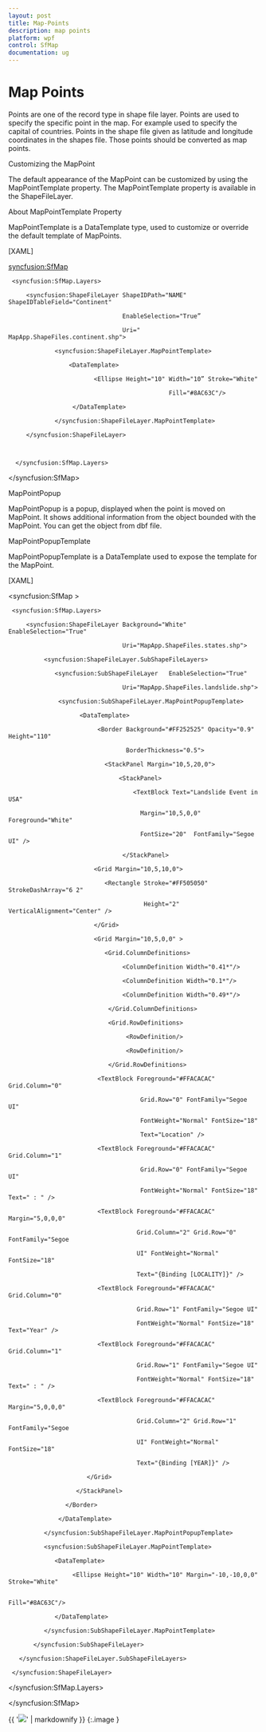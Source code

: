 ```yaml
---
layout: post
title: Map-Points
description: map points
platform: wpf
control: SfMap
documentation: ug
---
```


# Map Points

Points are one of the record type in shape file layer. Points are used to specify the specific point in the map. For example used to specify the capital of countries. Points in the shape file given as latitude and longitude coordinates in the shapes file. Those points should be converted as map points.

Customizing the MapPoint

The default appearance of the MapPoint can be customized by using the MapPointTemplate property. The MapPointTemplate property is available in the ShapeFileLayer.

About MapPointTemplate Property

MapPointTemplate is a DataTemplate type, used to customize or override the default template of MapPoints.

[XAML]

<syncfusion:SfMap>

     <syncfusion:SfMap.Layers>

         <syncfusion:ShapeFileLayer ShapeIDPath="NAME"  ShapeIDTableField="Continent"                                                         

                                    EnableSelection="True”                                                                                                                   

                                    Uri=" MapApp.ShapeFiles.continent.shp">

                 <syncfusion:ShapeFileLayer.MapPointTemplate>

                     <DataTemplate>

                            <Ellipse Height="10" Width="10” Stroke="White"      

                                                 Fill="#8AC63C"/>

                      </DataTemplate>

                 </syncfusion:ShapeFileLayer.MapPointTemplate>

         </syncfusion:ShapeFileLayer>



      </syncfusion:SfMap.Layers>

</syncfusion:SfMap>                     



MapPointPopup

MapPointPopup is a popup, displayed when the point is moved on MapPoint. It shows additional information from the object bounded with the MapPoint. You can get the object from dbf file.

MapPointPopupTemplate

MapPointPopupTemplate is a DataTemplate used to expose the template for the MapPoint. 

[XAML]

<syncfusion:SfMap >

     <syncfusion:SfMap.Layers>

         <syncfusion:ShapeFileLayer Background="White" EnableSelection="True" 

                                    Uri="MapApp.ShapeFiles.states.shp">

              <syncfusion:ShapeFileLayer.SubShapeFileLayers>

                 <syncfusion:SubShapeFileLayer   EnableSelection="True" 

                                    Uri="MapApp.ShapeFiles.landslide.shp">

                  <syncfusion:SubShapeFileLayer.MapPointPopupTemplate>

                        <DataTemplate>

                             <Border Background="#FF252525" Opacity="0.9"  Height="110"

                                     BorderThickness="0.5">

                               <StackPanel Margin="10,5,20,0">

                                   <StackPanel>

                                       <TextBlock Text="Landslide Event in USA"  

                                         Margin="10,5,0,0" Foreground="White" 

                                         FontSize="20"  FontFamily="Segoe UI" />

                                    </StackPanel>

                            <Grid Margin="10,5,10,0">

                               <Rectangle Stroke="#FF505050" StrokeDashArray="6 2" 

                                          Height="2"  VerticalAlignment="Center" />

                            </Grid>

                            <Grid Margin="10,5,0,0" >

                               <Grid.ColumnDefinitions>

                                    <ColumnDefinition Width="0.41*"/>

                                    <ColumnDefinition Width="0.1*"/>

                                    <ColumnDefinition Width="0.49*"/>

                                </Grid.ColumnDefinitions>

                                <Grid.RowDefinitions>

                                     <RowDefinition/>

                                     <RowDefinition/>

                                </Grid.RowDefinitions>

                             <TextBlock Foreground="#FFACACAC" Grid.Column="0" 

                                         Grid.Row="0" FontFamily="Segoe UI" 

                                         FontWeight="Normal" FontSize="18" 

                                         Text="Location" />

                             <TextBlock Foreground="#FFACACAC" Grid.Column="1" 

                                         Grid.Row="0" FontFamily="Segoe UI" 

                                         FontWeight="Normal" FontSize="18" Text=" : " />

                             <TextBlock Foreground="#FFACACAC" Margin="5,0,0,0" 

                                        Grid.Column="2" Grid.Row="0" FontFamily="Segoe 

                                        UI" FontWeight="Normal" FontSize="18" 

                                        Text="{Binding [LOCALITY]}" />

                             <TextBlock Foreground="#FFACACAC" Grid.Column="0" 

                                        Grid.Row="1" FontFamily="Segoe UI" 

                                        FontWeight="Normal" FontSize="18" Text="Year" />

                             <TextBlock Foreground="#FFACACAC" Grid.Column="1" 

                                        Grid.Row="1" FontFamily="Segoe UI" 

                                        FontWeight="Normal" FontSize="18" Text=" : " />

                             <TextBlock Foreground="#FFACACAC" Margin="5,0,0,0" 

                                        Grid.Column="2" Grid.Row="1" FontFamily="Segoe 

                                        UI" FontWeight="Normal" FontSize="18" 

                                        Text="{Binding [YEAR]}" />

                          </Grid>

                       </StackPanel>

                    </Border>

                  </DataTemplate>

              </syncfusion:SubShapeFileLayer.MapPointPopupTemplate>

              <syncfusion:SubShapeFileLayer.MapPointTemplate>

                 <DataTemplate>

                      <Ellipse Height="10" Width="10" Margin="-10,-10,0,0" Stroke="White" 

                                                                         Fill="#8AC63C"/>

                 </DataTemplate>

              </syncfusion:SubShapeFileLayer.MapPointTemplate>

           </syncfusion:SubShapeFileLayer>

       </syncfusion:ShapeFileLayer.SubShapeFileLayers>

     </syncfusion:ShapeFileLayer>

   </syncfusion:SfMap.Layers>

</syncfusion:SfMap>



{{ '![](Map-Points_images/Map-Points_img1.png)' | markdownify }}
{:.image }


